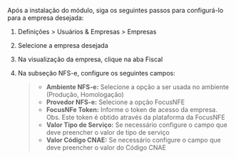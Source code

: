 Após a instalação do módulo, siga os seguintes passos para configurá-lo
para a empresa desejada:

1.  Definições \> Usuários & Empresas \> Empresas

2.  Selecione a empresa desejada

3.  Na visualização da empresa, clique na aba Fiscal

4.  Na subseção NFS-e, configure os seguintes campos:

    > - **Ambiente NFS-e:** Selecione a opção a ser usada no ambiente
    >   (Produção, Homologação)
    > - **Provedor NFS-e:** Selecione a opção FocusNFE
    > - **FocusNFe Token:** Informe o token de acesso da empresa. Obs.
    >   Este token é obtido através da plataforma da FocusNFE
    > - **Valor Tipo de Serviço:** Se necessário configure o campo que
    >   deve preencher o valor de tipo de serviço
    > - **Valor Código CNAE:** Se necessário configure o campo que deve
    >   preencher o valor do Código CNAE
